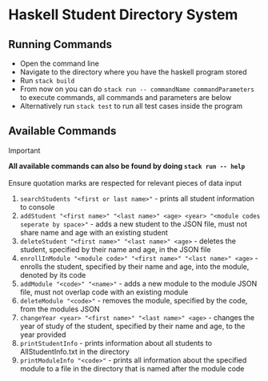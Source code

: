 # Haskell Student Directory System

## Running Commands

* Open the command line
* Navigate to the directory where you have the haskell program stored
* Run `stack build`
* From now on you can do `stack run -- commandName commandParameters` to execute commands, all commands and parameters are below
* Alternatively run `stack test` to run all test cases inside the program

## Available Commands

>[!IMPORTANT]
>**All available commands can also be found by doing `stack run -- help`** <br/><br/>
>Ensure quotation marks are respected for relevant pieces of data input

1. `searchStudents "<first or last name>"` - prints all student information to console
2. `addStudent "<first name>" "<last name>" <age> <year> "<module codes seperate by space>"` - adds a new student to the JSON file, must not share name and age with an existing student
3. `deleteStudent "<first name>" "<last name>" <age>` - deletes the student, specified by their name and age, in the JSON file
4. `enrollInModule "<module code>" "<first name>" "<last name>" <age>` - enrolls the student, specified by their name and age, into the module, denoted by its code
5. `addModule "<code>" "<name>"` - adds a new module to the module JSON file, must not overlap code with an existing module
6. `deleteModule "<code>"` - removes the module, specified by the code, from the modules JSON
7. `changeYear <year> "<first name>" "<last name>" <age>` - changes the year of study of the student, specified by their name and age, to the year provided
8. `printStudentInfo` - prints information about all students to AllStudentInfo.txt in the directory
9. `printModuleInfo "<code>"` - prints all information about the specified module to a file in the directory that is named after the module code
